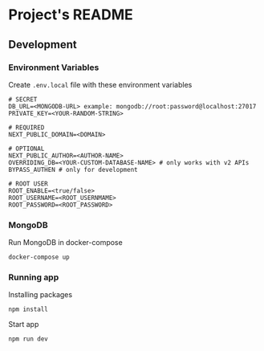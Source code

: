 # Project's README

## Development

### Environment Variables

Create `.env.local` file with these environment variables
```
# SECRET
DB_URL=<MONGODB-URL> example: mongodb://root:password@localhost:27017
PRIVATE_KEY=<YOUR-RANDOM-STRING>

# REQUIRED
NEXT_PUBLIC_DOMAIN=<DOMAIN>

# OPTIONAL
NEXT_PUBLIC_AUTHOR=<AUTHOR-NAME>
OVERRIDING_DB=<YOUR-CUSTOM-DATABASE-NAME> # only works with v2 APIs
BYPASS_AUTHEN # only for development

# ROOT USER
ROOT_ENABLE=<true/false>
ROOT_USERNAME=<ROOT_USERNMAME>
ROOT_PASSWORD=<ROOT_PASSWORD>
```

### MongoDB

Run MongoDB in docker-compose
```
docker-compose up
```

### Running app

Installing packages
```
npm install
```

Start app
```
npm run dev
```
